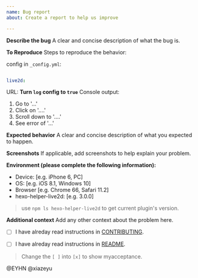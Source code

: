 ```yaml
---
name: Bug report
about: Create a report to help us improve

---
```


**Describe the bug**
A clear and concise description of what the bug is.

**To Reproduce**
Steps to reproduce the behavior:

config in `_config.yml`:

```yaml

live2d:

```

URL:
**Turn `log` config to `true`**
Console output:

1. Go to '...'
2. Click on '....'
3. Scroll down to '....'
4. See error of '...'

**Expected behavior**
A clear and concise description of what you expected to happen.

**Screenshots**
If applicable, add screenshots to help explain your problem.

**Environment (please complete the following information):**
- Device: [e.g. iPhone 6, PC]
- OS: [e.g. iOS 8.1, Windows 10]
- Browser [e.g. Chrome 66, Safari 11.2]
- hexo-helper-live2d: [e.g. 3.0.0]
> use `npm ls hexo-helper-live2d` to get current plugin's version.

**Additional context**
Add any other context about the problem here.

- [ ] I have alreday read instructions in [CONTRIBUTING](CONTRIBUTING.md).

- [ ] I have alreday read instructions in [README](../README.md).

> Change the `[ ]` into `[x]` to show myacceptance.

@EYHN @xiazeyu
